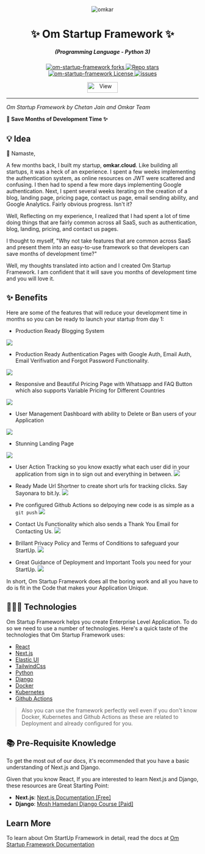 <p align="center">
  <img src="https://www.omkar.cloud/images/favicon/prod/favicon-256x256.png" alt="omkar" />
</p>
  <div align="center" style="margin-top: 0;">
  <h1>✨ Om Startup Framework ✨</h1>
</div>
<em>
  <h5 align="center">(Programming Language - Python 3)</h5>
</em>
<p align="center">
  <a href="#">
    <img alt="om-startup-framework forks" src="https://img.shields.io/github/forks/omkarcloud/om-startup-framework?style=for-the-badge" />
  </a>
  <a href="#">
    <img alt="Repo stars" src="https://img.shields.io/github/stars/omkarcloud/om-startup-framework?style=for-the-badge&color=yellow" />
  </a>
  <a href="#">
    <img alt="om-startup-framework License" src="https://img.shields.io/github/license/omkarcloud/om-startup-framework?color=orange&style=for-the-badge" />
  </a>
  <a href="https://github.com/omkarcloud/om-startup-framework/issues">
    <img alt="issues" src="https://img.shields.io/github/issues/omkarcloud/om-startup-framework?color=purple&style=for-the-badge" />
  </a>
</p>
<p align="center">
  <img src="https://views.whatilearened.today/views/github/omkarcloud/om-startup-framework.svg" width="80px" height="28px" alt="View" />
</p>

---


_Om Startup Framework by Chetan Jain and Omkar Team_

**🚀 Save Months of Development Time ✨**
 
## 💡 Idea

🙏 Namaste, 

A few months back, I built my startup, **omkar.cloud**. Like building all startups, it was a heck of an experience. I spent a few weeks implementing the authentication system, as online resources on JWT were scattered and confusing. I then had to spend a few more days implementing Google authentication. Next, I spent several weeks iterating on the creation of a blog, landing page, pricing page, contact us page, email sending ability, and Google Analytics. Fairly obvious progress. Isn't it?

Well, Reflecting on my experience, I realized that I had spent a lot of time doing things that are fairly common across all SaaS, such as authentication, blog, landing, pricing, and contact us pages. 

I thought to myself, "Why not take features that are common across SaaS and present them into an easy-to-use framework so that developers can save months of development time?"

Well, my thoughts translated into action and I created Om Startup Framework. I am confident that it will save you months of development time and you will love it.

## ✨ Benefits

Here are some of the features that will reduce your development time in months so you can be ready to launch your startup from day 1:

- Production Ready Blogging System 

![](https://www.omkar.cloud/om-startup-framework/assets/images/feautres_blog-546ae22dbe9df46c21b041741712283f.png)
- Production Ready Authentication Pages with Google Auth, Email Auth, Email Verifivation and Forgot Password Functionality. 

![](https://www.omkar.cloud/om-startup-framework/assets/images/feautres_sign_up-44572d93df9c51e95048ae5e7eb49757.png)
- Responsive and Beautiful Pricing Page with Whatsapp and FAQ Button which also supports Variable Pricing for Different Countries

![](https://www.omkar.cloud/om-startup-framework/assets/images/feautres_pricing-37dfef38b51e6a3a89fb7bd982215e67.png)
- User Management Dashboard with ability to Delete or Ban users of your Application

![](https://www.omkar.cloud/om-startup-framework/assets/images/feautres_omkar_users-e3f2f027af8b8ee1eeda0912d9129959.png)
- Stunning Landing Page

![](https://www.omkar.cloud/om-startup-framework/assets/images/feautres_landing-ea27a63ca3a1db380402b881b2fd7429.png)

- User Action Tracking so you know exactly what each user did in your application from sign in to sign out and everything in between.
![](https://www.omkar.cloud/om-startup-framework/assets/images/feautres_action-97c06d96609ddc162e8566421a03458a.png)

- Ready Made Url Shortner to create short urls for tracking clicks. Say Sayonara to bit.ly.
![](https://www.omkar.cloud/om-startup-framework/assets/images/feautres_omkar_shortner-b6eabdcb3cbe31eb55045fb282fde853.png)

<!-- - Action Tracking to track specific Actions across all users -->

<!-- - Ready Made Affiliate Marketing System  -->

- Pre configured Github Actions so delpoying new code is as simple as a `git push`
![](https://www.omkar.cloud/om-startup-framework/assets/images/feautres_github_actions-ca4fc50ed4ed1f2555bea224eaf12f1f.png)

- Contact Us Functionality which also sends a Thank You Email for Contacting Us.
![](https://www.omkar.cloud/om-startup-framework/assets/images/feautres_contact_us_modal-27529ed88e463a69d4d8f756f9853534.png)

- Brillant Privacy Policy and Terms of Conditions to safeguard your StartUp.
![](https://www.omkar.cloud/om-startup-framework/assets/images/feautres_privacy-fe56817f92ad91722e5e960be749d483.png)

- Great Guidance of Deployment and Important Tools you need for your StartUp. 
![](https://www.omkar.cloud/blog/static/blog/from-localhost-to-cloud-next-js-django-ssl-github-actions-dns-configuration-the-ultimate-website-deployment-tutorial-with-kubernetes/nodes.png)

In short, Om Startup Framework does all the boring work and all you have to do is fit in the Code that makes your Application Unique. 

## 👨🏻‍💻 Technologies

Om Startup Framework helps you create Enterprise Level Application. To do so we need to use a number of technologies. Here's a quick taste of the technologies that Om Startup Framework uses:

- [React](https://reactjs.org/)
- [Next.js](https://nextjs.org/)
- [Elastic UI](https://elastic.github.io/eui/)
- [TailwindCss](https://tailwindcss.com/)
- [Python](https://www.python.org/)
- [Django](https://www.djangoproject.com/)
- [Docker](https://www.docker.com//)
- [Kubernetes](https://kubernetes.io/)
- [Github Actions](https://github.com/features/actions)



> Also you can use the framework perfectly well even if you don't know Docker, Kubernetes and Github Actions as these are related to Deployment and already configured for you.

## 📚 Pre-Requisite Knowledge

To get the most out of our docs, it's recommended that you have a basic understanding of Next.js and Django. 


Given that you know React, If you are interested to learn Next.js and Django, these resources are Great Starting Point:

- **Next.js**:  [Next.js Documentation \[Free\]](https://nextjs.org/learn/foundations/about-nextjs) 
- **Django**:  [Mosh Hamedani Django Course \[Paid\]](https://www.youtube.com/watch?v=rHux0gMZ3Eg&pp=ygUMZGphbmdvIG1vc2gg) 

## Learn More

To learn about Om StartUp Framework in detail, read the docs at [Om Startup Framework Documentation](https://www.omkar.cloud/om-startup-framework/getting-started/)

<!-- 
## How it works
An Om application is split into 5 folders: frontend, backend, blog, k8s .github.

**frontend**
The frontend uses Next.js framework, Elastic UI and Tailwind Css. It has Pages for authentication, pricing, landing, user dashboard, url shortner, affiliate system etc. 

**backend**
The backend uses Django framework and provides backend functionality to support authentication, pricing, landing, user dashboard, url shortner, affiliate system etc. pages. It also use SQLite Database be default.

**blog**
The Blog is a Next.js based Blog created using blogging template of [tailwind-nextjs-starter-blog by Timothy](https://github.com/timlrx/tailwind-nextjs-starter-blog)

**k8s** 
We use Kubernetes to deploy application. By the way you don't need to know Kubernetes or Docker as it is already configured for you.


**.github** 
It containg Github Action YAML file to delpoy application to Kubernetes on push. Again you do not need to know Github Action as it is already configured for you. -->

<!-- 
:::info Documentation

[Read the detailed documentation here](https://www.omkar.cloud/om-startup-framework/).

::: 
-->

<!-- 
## Why is it called Om Startup Framework?
_(A history, by Chetan Jain)_

I am vey inspired by Om Swami. A millionaire tured Monk. I wanted to tell as many people about him as possible. What better way to tell than naming a framework after him. 

So, I decided to create a framework in his name. So a lot of people know about him and benefit from reading books he has written. 

I suggest reading his memoir by downloading pdf at this [link](https://oceanofpdf.com/authors/om-swami/pdf-epub-if-truth-be-told-a-monks-memoir-download/)

I can gurantee that this read will be worth your time in gold.

## Contributors
A gigantic "Dhanyawad!" to everyone below who has contributed to one or more of Om Startup Framework: Framework and Docs. 🚀

- Chetan Jain -->

